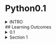 # Python0.1
<details> 
<summary> INTRO </summary>
- Python is a high-level, general-purpose programming language. Its design philosophy emphasizes code readability with the use of significant indentation.

- Python is dynamically typed and garbage-collected. It supports multiple programming paradigms, including structured (particularly procedural), object-oriented and functional programming. It is often described as a "batteries included" language due to its comprehensive standard library.

- Guido van Rossum began working on Python in the late 1980s as a successor to the ABC programming language and first released it in 1991 as Python 0.9.0.Python 2.0 was released in 2000. Python 3.0, released in 2008, was a major revision not completely backward-compatible with earlier versions. Python 2.7.18, released in 2020, was the last release of Python 2.

- Python consistently ranks as one of the most popular programming languages, and has gained widespread use in the machine learning community.
</details>
## Learning Outcomes
<details>
  <summary>0.1</summary>
  
 a) develop basic computational thinking

b) explain and use data types

c) appreciate the notion of algorithms

d) develop a basic understanding of computer systems- architecture, operating system, and cloud computing

e) explain cyber ethics, cyber safety, and cybercrime

f) understand the value of technology in societies along with consideration of gender and disability issues.

</details>

<details>
  <summary>Section 1</summary>
  
 a) apply the concept of function.

b) explain and use the concept of file handling.

c) use basic data structure: Stacks

d) explain basics of computer networks.

e) use Database concepts, SQL along with connectivity between Python and SQL.
</details>

